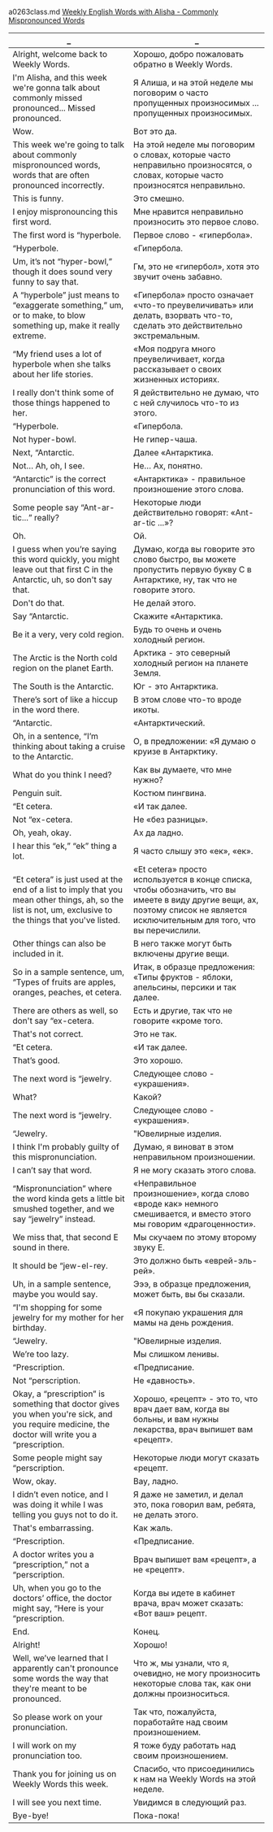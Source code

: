 a0263class.md
[Weekly English Words with Alisha - Commonly Mispronounced Words
](https://www.youtube.com/watch?v=QW4GlszU2PU)





_|_
--|--
Alright, welcome back to Weekly Words.|Хорошо, добро пожаловать обратно в Weekly Words.
I'm Alisha, and this week we're gonna talk about commonly missed pronounced... Missed pronounced.|Я Алиша, и на этой неделе мы поговорим о часто пропущенных произносимых ... пропущенных произносимых.
Wow.|Вот это да.
This week we're going to talk about commonly mispronounced words, words that are often pronounced incorrectly.|На этой неделе мы поговорим о словах, которые часто неправильно произносятся, о словах, которые часто произносятся неправильно.
This is funny.|Это смешно.
I enjoy mispronouncing this first word.|Мне нравится неправильно произносить это первое слово.
The first word is “hyperbole.|Первое слово - «гипербола».
“Hyperbole.|«Гипербола.
Um, it’s not “hyper-bowl,” though it does sound very funny to say that.|Гм, это не «гипербол», хотя это звучит очень забавно.
A “hyperbole” just means to “exaggerate something,” um, or to make, to blow something up, make it really extreme.|«Гипербола» просто означает «что-то преувеличивать» или делать, взорвать что-то, сделать это действительно экстремальным.
“My friend uses a lot of hyperbole when she talks about her life stories.|«Моя подруга много преувеличивает, когда рассказывает о своих жизненных историях.
I really don't think some of those things happened to her.|Я действительно не думаю, что с ней случилось что-то из этого.
“Hyperbole.|«Гипербола.
Not hyper-bowl.|Не гипер-чаша.
Next, “Antarctic.|Далее «Антарктика.
Not… Ah, oh, I see.|Не… Ах, понятно.
“Antarctic” is the correct pronunciation of this word.|«Антарктика» - правильное произношение этого слова.
Some people say “Ant-ar-tic...” really?|Некоторые люди действительно говорят: «Ant-ar-tic ...»?
Oh.|Ой.
I guess when you’re saying this word quickly, you might leave out that first C in the Antarctic, uh, so don't say that.|Думаю, когда вы говорите это слово быстро, вы можете пропустить первую букву C в Антарктике, ну, так что не говорите этого.
Don't do that.|Не делай этого.
Say “Antarctic.|Скажите «Антарктика.
Be it a very, very cold region.|Будь то очень и очень холодный регион.
The Arctic is the North cold region on the planet Earth.|Арктика - это северный холодный регион на планете Земля.
The South is the Antarctic.|Юг - это Антарктика.
There’s sort of like a hiccup in the word there.|В этом слове что-то вроде икоты.
“Antarctic.|«Антарктический.
Oh, in a sentence, “I’m thinking about taking a cruise to the Antarctic.|О, в предложении: «Я думаю о круизе в Антарктику.
What do you think I need?|Как вы думаете, что мне нужно?
Penguin suit.|Костюм пингвина.
“Et cetera.|«И так далее.
Not “ex-cetera.|Не «без разницы».
Oh, yeah, okay.|Ах да ладно.
I hear this “ek,” “ek” thing a lot.|Я часто слышу это «ек», «ек».
“Et cetera” is just used at the end of a list to imply that you mean other things, ah, so the list is not, um, exclusive to the things that you've listed.|«Et cetera» просто используется в конце списка, чтобы обозначить, что вы имеете в виду другие вещи, ах, поэтому список не является исключительным для того, что вы перечислили.
Other things can also be included in it.|В него также могут быть включены другие вещи.
So in a sample sentence, um, “Types of fruits are apples, oranges, peaches, et cetera.|Итак, в образце предложения: «Типы фруктов - яблоки, апельсины, персики и так далее.
There are others as well, so don't say “ex-cetera.|Есть и другие, так что не говорите «кроме того.
That's not correct.|Это не так.
“Et cetera.|«И так далее.
That’s good.|Это хорошо.
The next word is “jewelry.|Следующее слово - «украшения».
What?|Какой?
The next word is “jewelry.|Следующее слово - «украшения».
“Jewelry.|"Ювелирные изделия.
I think I'm probably guilty of this mispronunciation.|Думаю, я виноват в этом неправильном произношении.
I can’t say that word.|Я не могу сказать этого слова.
“Mispronunciation” where the word kinda gets a little bit smushed together, and we say “jewelry” instead.|«Неправильное произношение», когда слово «вроде как» немного смешивается, и вместо этого мы говорим «драгоценности».
We miss that, that second E sound in there.|Мы скучаем по этому второму звуку Е.
It should be “jew-el-rey.|Это должно быть «еврей-эль-рей».
Uh, in a sample sentence, maybe you would say.|Эээ, в образце предложения, может быть, вы бы сказали.
“I'm shopping for some jewelry for my mother for her birthday.|«Я покупаю украшения для мамы на день рождения.
“Jewelry.|"Ювелирные изделия.
We’re too lazy.|Мы слишком ленивы.
“Prescription.|«Предписание.
Not “perscription.|Не «давность».
Okay, a “prescription” is something that doctor gives you when you're sick, and you require medicine, the doctor will write you a “prescription.|Хорошо, «рецепт» - это то, что врач дает вам, когда вы больны, и вам нужны лекарства, врач выпишет вам «рецепт».
Some people might say “perscription.|Некоторые люди могут сказать «рецепт.
Wow, okay.|Вау, ладно.
I didn’t even notice, and I was doing it while I was telling you guys not to do it.|Я даже не заметил, и делал это, пока говорил вам, ребята, не делать этого.
That's embarrassing.|Как жаль.
“Prescription.|«Предписание.
A doctor writes you a “prescription,” not a “perscription.|Врач выпишет вам «рецепт», а не «рецепт».
Uh, when you go to the doctors’ office, the doctor might say, “Here is your “prescription.|Когда вы идете в кабинет врача, врач может сказать: «Вот ваш» рецепт.
End.|Конец.
Alright!|Хорошо!
Well, we’ve learned that I apparently can't pronounce some words the way that they're meant to be pronounced.|Что ж, мы узнали, что я, очевидно, не могу произносить некоторые слова так, как они должны произноситься.
So please work on your pronunciation.|Так что, пожалуйста, поработайте над своим произношением.
I will work on my pronunciation too.|Я тоже буду работать над своим произношением.
Thank you for joining us on Weekly Words this week.|Спасибо, что присоединились к нам на Weekly Words на этой неделе.
I will see you next time.|Увидимся в следующий раз.
Bye-bye!|Пока-пока!
